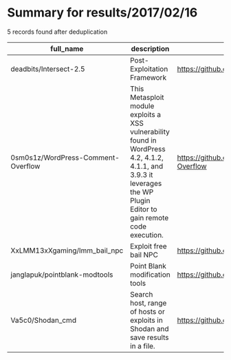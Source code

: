 
# Summary for results/2017/02/16
    
5 records found after deduplication

| full_name | description | html_url | matched_list | matched_count | pushed_at | size | stargazers_count | language | forks_count |
|------------------------------------|----------------------------------------------------------------------------------------------------------------------------------------------------------------------|-------------------------------------------------------|--------------------------------------|-----------------|---------------------------|--------|--------------------|------------|---------------|
| deadbits/Intersect-2.5 | Post-Exploitation Framework | https://github.com/deadbits/Intersect-2.5 | ['exploit'] | 1 | 2017-02-16 02:05:46+00:00 | 304 | 60 | Python | 23 |
| 0sm0s1z/WordPress-Comment-Overflow | This Metasploit module exploits a XSS vulnerability found in WordPress 4.2, 4.1.2, 4.1.1, and 3.9.3 it leverages the WP Plugin Editor to gain remote code execution. | https://github.com/0sm0s1z/WordPress-Comment-Overflow | ['exploit', 'remote code execution'] | 2 | 2017-02-16 13:20:26+00:00 | 3 | 7 | Ruby | 3 |
| XxLMM13xXgaming/lmm_bail_npc | Exploit free bail NPC | https://github.com/XxLMM13xXgaming/lmm_bail_npc | ['exploit'] | 1 | 2017-02-16 20:13:09+00:00 | 12 | 1 | Lua | 0 |
| janglapuk/pointblank-modtools | Point Blank modification tools | https://github.com/janglapuk/pointblank-modtools | ['rce'] | 1 | 2017-02-16 13:03:25+00:00 | 296 | 8 | C++ | 8 |
| Va5c0/Shodan_cmd | Search host, range of hosts or exploits in Shodan and save results in a file. | https://github.com/Va5c0/Shodan_cmd | ['exploit'] | 1 | 2017-02-16 21:27:00+00:00 | 20 | 4 | Python | 4 |
